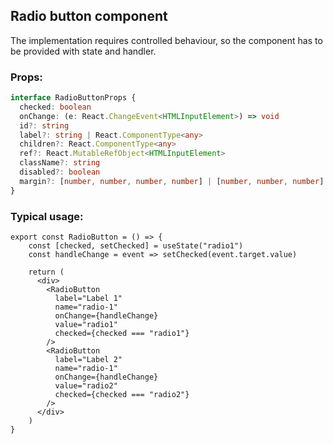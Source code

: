 ## Radio button component

The implementation requires controlled behaviour, so the component has to be provided with state and handler.

### Props:

```typescript
interface RadioButtonProps {
  checked: boolean
  onChange: (e: React.ChangeEvent<HTMLInputElement>) => void
  id?: string
  label?: string | React.ComponentType<any>
  children?: React.ComponentType<any>
  ref?: React.MutableRefObject<HTMLInputElement>
  className?: string
  disabled?: boolean
  margin?: [number, number, number, number] | [number, number, number] | [number, number] | [number]
}
```

### Typical usage:

```JSX
export const RadioButton = () => {
    const [checked, setChecked] = useState("radio1")
    const handleChange = event => setChecked(event.target.value)

    return (
      <div>
        <RadioButton
          label="Label 1"
          name="radio-1"
          onChange={handleChange}
          value="radio1"
          checked={checked === "radio1"}
        />
        <RadioButton
          label="Label 2"
          name="radio-1"
          onChange={handleChange}
          value="radio2"
          checked={checked === "radio2"}
        />
      </div>
    )
}
```
